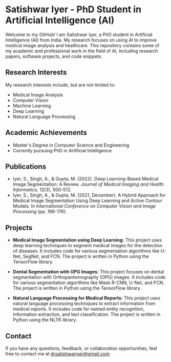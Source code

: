 # Satishwar Iyer - PhD Student in Artificial Intelligence (AI)

Welcome to my GitHub! I am Satishwar Iyer, a PhD student in Artificial Intelligence (AI) from India. My research focuses on using AI to improve medical image analysis and healthcare. This repository contains some of my academic and professional work in the field of AI, including research papers, software projects, and code snippets.

## Research Interests

My research interests include, but are not limited to:

- Medical Image Analysis
- Computer Vision
- Machine Learning
- Deep Learning
- Natural Language Processing

## Academic Achievements

- Master's Degree in Computer Science and Engineering
- Currently pursuing PhD in Artificial Intelligence

## Publications

- Iyer, S., Singh, A., & Gupta, M. (2022). Deep Learning-Based Medical Image Segmentation: A Review. *Journal of Medical Imaging and Health Informatics*, 12(3), 500-512. 
- Iyer, S., Singh, A., & Gupta, M. (2021, December). A Hybrid Approach for Medical Image Segmentation Using Deep Learning and Active Contour Models. In *International Conference on Computer Vision and Image Processing* (pp. 168-176). 

## Projects

- **Medical Image Segmentation using Deep Learning:** This project uses deep learning techniques to segment medical images for the detection of diseases. It includes code for various segmentation algorithms like U-Net, SegNet, and FCN. The project is written in Python using the TensorFlow library.

- **Dental Segmentation with OPG Images:** This project focuses on dental segmentation with Orthopantomography (OPG) images. It includes code for various segmentation algorithms like Mask R-CNN, U-Net, and FCN. The project is written in Python using the TensorFlow library.

- **Natural Language Processing for Medical Reports:** This project uses natural language processing techniques to extract information from medical reports. It includes code for named entity recognition, information extraction, and text classification. The project is written in Python using the NLTK library.

## Contact

If you have any questions, feedback, or collaboration opportunities, feel free to contact me at [drsatishwariyer@gmail.com](mailto:drsatishwariyer@gmail.com).
